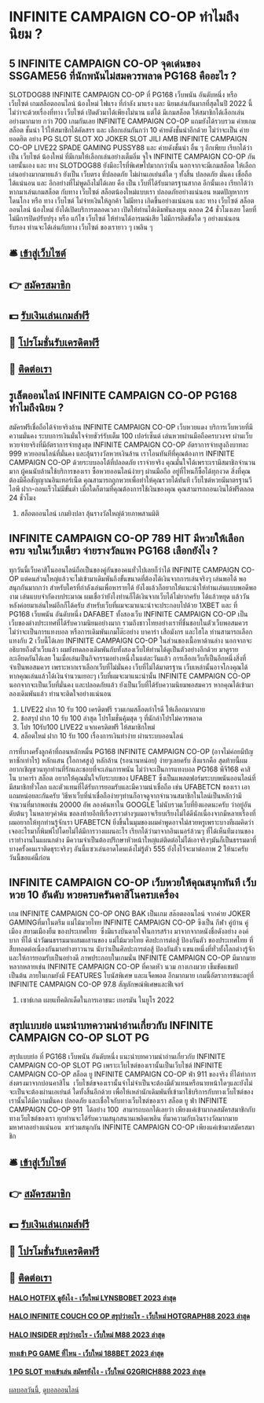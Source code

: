# INFINITE CAMPAIGN CO-OP ทำไมถึงนิยม ?
## 5 INFINITE CAMPAIGN CO-OP จุดเด่นของ SSGAME56 ที่นักพนันไม่สมควรพลาด PG168 คืออะไร ?
SLOTDOG88 INFINITE CAMPAIGN CO-OP ที่ PG168 เว็บพนัน อันดับหนึ่ง หรือ เว็บไซต์ เกมสล็อตออนไลน์ น้องใหม่ ไฟแรง ที่กำลัง มาแรง และ นิยมเล่นกันมากที่สุดในปี 2022 นี้ ไม่ว่าจะด้วยเรื่องที่ทาง เว็บไซต์ เปิดตัวมาได้เพียงไม่นาน แต่ได้ มีเกมสล็อต ให้สมาชิกได้เลือกเล่น อย่างมากมาย กว่า 700 เกมกันเลย INFINITE CAMPAIGN CO-OP แถมยังได้รวบรวม ค่ายเกมสล็อต ชั้นนำ ไว้ให้สมาชิกได้คัดสรร และ เลือกเล่นกันกว่า 10 ค่ายดังชั้นนำอีกด้วย ไม่ว่าจะเป็น ค่ายยอดฮิต อย่าง PG SLOT SLOT XO JOKER SLOT JILI AMB INFINITE CAMPAIGN CO-OP LIVE22 SPADE GAMING PUSSY88 และ ค่ายดังชั้นนำ อื่น ๆ อีกเพียบ เรียกได้ว่า เป็น เว็บไซต์ น้องใหม่ ที่มีเกมให้เลือกเล่นอย่างเต็มอิ่ม จุใจ INFINITE CAMPAIGN CO-OP กันเลยนั้นเอง และ ทาง SLOTDOG88 ยังมีอะไรที่พิเศษไปมากกว่านั้น นอกจากจะมีเกมสล็อต ให้เลือกเล่นอย่างมากมายแล้ว ยังเป็น เว็บตรง ที่ปลอดภัย ไม่ผ่านเอเย่นต์ใด ๆ ทั้งสิ้น ปลอดภัย มั่นคง เชื่อถือได้แน่นอน และ อีกอย่างที่ไม่พูดถึงไม่ได้เลย คือ เป็น เว็บที่ได้รับมาตรฐานสากล อีกนั้นเอง เรียกได้ว่า หากมาเล่นเกมสล็อต กับทาง เว็บไซต์ สล็อตน้องใหม่แบบเรา ปลอดภัยอย่างแน่นอน หมดปัญหาการโดนโกง หรือ ทาง เว็บไซต์ ไม่จ่ายเงินให้ลูกค้า ไม่มีทาง เกิดขึ้นอย่างแน่นอน และ ทาง เว็บไซต์ สล็อตออนไลน์ น้องใหม่ ยังได้เปิดบริการตลอดเวลา เปิดให้ท่านได้เดิมพันลงทุน ตลอด 24 ชั่วโมงเลย โดยที่ไม่มีการปิดปรับปรุง หรือ แก้ไข เว็บไซต์ ให้ท่านได้อารมณ์เสีย ไม่มีการติดขัดใด ๆ อย่างแน่นอน รับรอง ท่านจะได้เล่นกับทาง เว็บไซต์ ของเรายาว ๆ เพลิน ๆ

## 🛎 [เข้าสู่เว็บไซต์](https://bit.ly/3SdLNi2)
## 👉 [สมัครสมาชิก](https://bit.ly/3SdLNi2)
## 💵 [รับเงินเล่นเกมส์ฟรี](https://bit.ly/3dyRKHj)
## 👑 [โปรโมชั่นรับเครดิตฟรี](https://bit.ly/3dyRKHj)
## 📱 [ติดต่อเรา](https://bit.ly/3dyRKHj)

## รูเล็ตออนไลน์ INFINITE CAMPAIGN CO-OP PG168 ทำไมถึงนิยม ?
สมัครฟรีเชื่อถือได้จ่ายจริงล้าน INFINITE CAMPAIGN CO-OP เว็บหวยแดง บริการเว็บหวยที่มีความมั่นคง ระบบการเงินมั่นใจจ่ายชัวร์รับเต็ม 100 เปอร์เซ็นต์ เล่นหวยผ่านมือถือครบวงจร ผ่านเว็บหวยจ่ายจริงที่มีอัตราการจ่ายสูงสุด INFINITE CAMPAIGN CO-OP อัตราการจ่ายสูงถึงบาทละ 999 หวยออนไลน์ที่มั่นคง และลุ้นรางวัลหวยเงินล้าน เราโอนทันทีที่คุณต้องการ INFINITE CAMPAIGN CO-OP ด้วยระบบออโต้ที่ปลอดภัย เราจ่ายจริง คุณมั่นใจได้เพราะเรามีสมาชิกจำนวนมาก ผู้คนนับล้านใช้บริการของเรา ซื้อหวยออนไลน์ง่ายๆ ผ่านมือถือ อยู่ที่ไหนก็ซื้อได้ทุกงวด สิ่งที่คุณต้องมีคือสัญญาณอินเทอร์เน็ต คุณสามารถถูกหวยเพื่อทำให้คุณรวยได้ทันที เว็บไซต์หวยมีมาตรฐานวีไอพี ฝาก-ถอนเร็วไม่มีขั้นต่ำ เมื่อใดก็ตามที่คุณต้องการใช้เงินของคุณ คุณสามารถถอนเงินได้ฟรีตลอด 24 ชั่วโมง
1. สล็อตออนไลน์ เกมยิงปลา ลุ้นรางวัลใหญ่ด้วยภาพสามมิติ

## INFINITE CAMPAIGN CO-OP 789 HIT มีหวยให้เลือกครบ จบในเว็บเดียว จ่ายรางวัลแพง PG168 เลือกยังไง ?
ทุกวันนี้เว็บคาสิโนออนไลน์ถือเป็นของคู่กันของคนทั่วไปเลยก็ว่าได้ INFINITE CAMPAIGN CO-OP แต่คนส่วนใหญ่แล้วจะไม่เข้ามาเดิมพันถึงขั้นขนาดที่ต้องได้เงินจากการเล่นจริงๆ เล่นพอได้ พอสนุกกันมากกว่า สำหรับใครที่กำลังเล่นเพื่อหารายได้ ยังไงแล้วก็อยากให้แนะนำให้ท่านเล่นแบบพอดีพองาม เล่นแบบจำกัดงบประมาณ ผมเชื่อว่ายังไงท่านก็ได้เงินจากเว็บได้ไม่ยากครับ ได้แล้วหยุด แล้ววันหลังค่อยมาเล่นใหม่อีกก็ได้ครับ
สำหรับเว็บที่ผมจะมาแนะนำจะประกอบไปด้วย 1XBET และ ที่ PG168 เว็บพนัน อันดับหนึ่ง DAFABET ทั้งสองเว็บ INFINITE CAMPAIGN CO-OP เป็นเว็บของต่างประเทศที่ได้รับความนิยมอย่างมาก รวมถึงชาวไทยอย่างเราที่ชื่นชอบในตัวเว็บพอสมควร ไม่ว่าจะเป็นการแทงบอล หรือการเดิมพันเกมโต๊ะอย่าง บาคาร่า เสือมังกร และไฮโล ท่านสามารถเลือกแทงกับ 2 เว็บนี้ได้เลย INFINITE CAMPAIGN CO-OP ในส่วนของเนื้อหาด้านล่าง นอกจากจะอธิบายถึงตัวเว็บแล้ว ผมยังทดลองเดิมพันกับทั้งสองเว็บให้ท่านได้ดูเป็นตัวอย่างอีกด้วย มาดูรายละเอียดกันได้เลย
ในเมื่อเล่นเป็นกิจกรรมอย่างหนึ่งในแต่ละวันแล้ว การเลือกเว็บก็เป็นอีกหนึ่งสิ่งที่จำเป็นพอสมควร เพราะหากเราเลือกเว็บที่ไม่มั่นคง เว็บที่ไม่ได้มาตรฐาน เว็บเหล่านั้นอาจโกงคุณได้ หากคุณเล่นแล้วได้เงินจำนวนเยอะๆ เว็บที่ผมจะมาแนะนำนั้น INFINITE CAMPAIGN CO-OP นอกจากจะเป็นเว็บที่มั่นคง และปลอดภัยแล้ว ยังเป็นเว็บที่ได้รับความนิยมพอสมควร หากคุณได้เข้ามาลองเดิมพันแล้ว ท่านจะติดใจอย่างแน่นอน
1. LIVE22 ฝาก 10 รับ 100 เครดิตฟรี รวมเกมสล็อตกำไรดี ให้เลือกมากมาย
2. ข้อสรุป ฝาก 10 รับ 100 ล่าสุด โปรโมชั่นคุ้มสุด ๆ ที่นักล่าโปรไม่ควรพลาด
3. โปร 10รับ100 LIVE22 แจกเครดิตฟรี ให้สมาชิกใหม่
4. สล็อตใหม่ ฝาก 10 รับ 100 เรื่องการเงินทำง่าย ผ่านระบบออนไลน์

การที่บางครั้งลูกค้าที่ถอนหลักหมื่น PG168 INFINITE CAMPAIGN CO-OP (อาจไม่ค่อยมีปํญหาซักเท่าไร) หลักแสน (โอกาศสูง) หลักล้าน (รอนานหน่อย) ง่ายๆเลยครับ สิ่งแรกคือ
สุดท้ายนี้ผมอยากเชิญชวนทุกท่านที่รักและชอบที่จะเล่นการพนัน ไม่ว่าจะเป็นการแทงบอล PG168 พีจี168 คาสิโน บาคาร่า สล็อต อยากให้คุณมั่นใจกับระบบของ UFABET ซึ่งเป็นแพลตฟอร์มระบบพนันออนไลน์ที่มีสมาชิกทั่วโลก และตัวแทนที่ได้รับการยอมรับและมีความน่าเชื่อถือ เช่น UFABETCN ของเรา
เอาแถมหน่อยละกันครับ วิธีหาเว็บที่น่าเชื่อถือง่ายๆท่านก็อาจดูจากจำนวนสมาชิกในไลน์เป็นหลักว่ามีจำนวนที่มากพอเช่น 20000 อัพ ลองค้นหาใน GOOGLE ไม่นับรวมเว็บที่ยิงแอดนะครับ ว่าอยู่อันดับต้นๆ ในหลายๆคำค้น
ขอลงท้ายอีกทีเรื่องราวต่างๆผมอาจเรียบเรียงไม่ได้ดีนักเนื่องจากมีหลายเรื่องที่ผมอยากให้ทุกท่านรู้จักเรา UFABETCN ยิ่งขึ้นในมุมของผมคำพูดอาจไม่สวยหรูเพราะบางทีผมคิดว่าเจออะไรมาก็พิมพ์ไปโดยไม่ได้มีการวางแผนอะไร เรียกได้ว่ามาจากอินเนอร์ล้วนๆ ที่ได้เห็นทีมงานของเราทำงานในแผนกต่าง มีความจำเป็นต้องปรึกษาหัวหน้าใหญ่แต่ติดต่อไม่ได้เอาจริงๆมันก็เป็นธรรมดาที่บางครั้งคนเราติดธุระจริงๆ อันนี้แซวเล่นอาดโดนเด้งไม่รู้ตัว 555 ยังไงไว้จะมาต่อภาพ 2 ให้นะครับ วันนี้ขอแค่นี้ก่อน

## INFINITE CAMPAIGN CO-OP เว็บหวยให้คุณสนุกทันที เว็บหวย 10 อันดับ หวยครบครันคาสิโนครบเครื่อง
เกม INFINITE CAMPAIGN CO-OP ONG BAK เป็นเกม สล๊อตออนไลน์ จากค่าย JOKER GAMINGที่มาในตรีม แม่ไม้มวยไทย INFINITE CAMPAIGN CO-OP ซึงเป็น กีฬา คู่บ้าน คู่เมือง สยามเมืองยิ้ม ของประเทศไทย  ซึ่งมีแรงบันดาลใจในการสร้าง มาจากจากหนังชื่อดังอย่าง องค์บาก ที่ได้ นำวัฒนธรรมมาผสมผสานของ แม่ไม้มวยไทย ศิลปะการต่อสู้ ป้องกันตัว ของประเทศไทย ที่สืบทอดต่อเนื่องกันมาอย่างยาวนาน นับว่าเป็นศิลปะการต่อสู้ ป้องกันตัว แขนงหนึ่งที่ทั่วทั้งโลกต่างรู้จัก และให้การยอมรับเป็นอย่างดี ภาพประกอบในเกมนั่น INFINITE CAMPAIGN CO-OP มีมากมายหลากหลายเช่น INFINITE CAMPAIGN CO-OP ที่คาดหัว นวม กางเกงมวย เข็มขัดแชมป์ เป็นต้น ภายในเกมยังมี FEATURES โบนัสพิเศษ และแจ็คพอต อีกมากมาย เกมนี้อัตราการชนะอยู่ที่ INFINITE CAMPAIGN CO-OP 97.8
สัญลักษณ์พิเศษและฟีเจอร์
1. เซาธ์เกต เผยแท็คติกเด็ดในการเอาชนะ เยอรมัน ในยูโร 2022

## สรุปแบบย่อ แนะนำบทความน่าอ่านเกี่ยวกับ INFINITE CAMPAIGN CO-OP SLOT PG
สรุปแบบย่อ ที่ PG168 เว็บพนัน อันดับหนึ่ง แนะนำบทความน่าอ่านเกี่ยวกับ INFINITE CAMPAIGN CO-OP SLOT PG เพราะเว็บไซต์ของเรานั้นเป็นเว็บไซต์ INFINITE CAMPAIGN CO-OP สล็อต ยู INFINITE CAMPAIGN CO-OP ฟ่า 911 ของจริง ที่ได้ทำการส่งตรงมาจากบ่อนคาสิโน  เว็บไซต์ขจองเรานั้นจำไม่จำเป็นจะต้องมีตัวแทนหรือนายหน้าใดๆและยังไม่จะเป็นจะต้องผ่านเอเย่นต์ ใดทั้งสิ้นอีกด้วย เพื่อให้เหล่านักเดิมพันที่เข้ามาใช้บริการกับทางเว็บไซต์ของเรานั้นได้มีความมั่นคง ปลอดภัย และเชื่อใจกับทางเว็บไซต์ของเรา สล็อต ยู ฟ่า INFINITE CAMPAIGN CO-OP 911  ได้อย่าง 100  สามารถบอกได้เลยว่า เพียงแค่เข้ามากดสมัครสมาชิกกับทางเว็บไซต์ของเรา ทุกท่านจะได้รับความสนุกสนานเพลิดเพลิน ที่มาความกับเงินรางวัลมากมายมหาศาลอย่างแน่นอน  มาร่วมสนุกกัน INFINITE CAMPAIGN CO-OP เพียงแค่เข้ามาสมัครสมาชิก

## 🛎 [เข้าสู่เว็บไซต์](https://bit.ly/3SdLNi2)
## 👉 [สมัครสมาชิก](https://bit.ly/3SdLNi2)
## 💵 [รับเงินเล่นเกมส์ฟรี](https://bit.ly/3dyRKHj)
## 👑 [โปรโมชั่นรับเครดิตฟรี](https://bit.ly/3dyRKHj)
## 📱 [ติดต่อเรา](https://bit.ly/3dyRKHj)

#### [HALO HOTFIX ดูยังไง - เว็บใหม่ LYNSBOBET 2023 ล่าสุด](https://atom.io/themes/halo%20hotfix%20ดูยังไง%20-%20เว็บใหม่%20lynsbobet%202023%20ล่าสุด)
#### [HALO INFINITE COUCH CO OP สรุปว่าอะไร - เว็บใหม่ HOTGRAPH88 2023 ล่าสุด](https://atom.io/themes/halo%20infinite%20couch%20co%20op%20สรุปว่าอะไร%20-%20เว็บใหม่%20hotgraph88%202023%20ล่าสุด)
#### [HALO INSIDER สรุปว่าอะไร - เว็บใหม่ M88 2023 ล่าสุด](https://atom.io/themes/halo%20insider%20สรุปว่าอะไร%20-%20เว็บใหม่%20m88%202023%20ล่าสุด)
#### [ทางเข้า PG GAME ที่ไหน - เว็บใหม่ 188BET 2023 ล่าสุด](https://atom.io/themes/ทางเข้า%20pg%20game%20ที่ไหน%20-%20เว็บใหม่%20188bet%202023%20ล่าสุด)
#### [1 PG SLOT ทางเข้าเล่น สมัครยังไง - เว็บใหม่ G2GRICH888 2023 ล่าสุด](https://atom.io/themes/1%20pg%20slot%20ทางเข้าเล่น%20สมัครยังไง%20-%20เว็บใหม่%20g2grich888%202023%20ล่าสุด)

[ผลบอลวันนี้](https://siamsport.tv "ผลบอลวันนี้"), [ดูบอลออนไลน์](https://siamsport.tv/ดูบอลสด "ดูบอลออนไลน์")